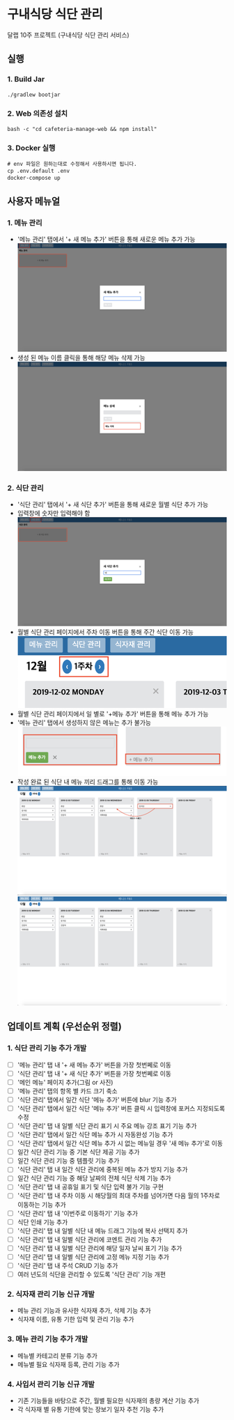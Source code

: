 # 구내식당 식단 관리
달랩 10주 프로젝트 (구내식당 식단 관리 서비스)

## 실행
### 1. Build Jar
```shell script
./gradlew bootjar
```

### 2. Web 의존성 설치
```shell script
bash -c "cd cafeteria-manage-web && npm install"
```

### 3. Docker 실행
```shell script
# env 파일은 원하는대로 수정해서 사용하시면 됩니다.
cp .env.default .env 
docker-compose up
```

## 사용자 메뉴얼
### 1. 메뉴 관리
- '메뉴 관리' 탭에서 '+ 새 메뉴 추가' 버튼을 통해 새로운 메뉴 추가 가능
![AddMenu](./images/addMenu.png)
- 생성 된 메뉴 이름 클릭을 통해 해당 메뉴 삭제 가능
![DeleteMenu](./images/menuDetail.png)

### 2. 식단 관리
- '식단 관리' 탭에서 '+ 새 식단 추가' 버튼을 통해 새로운 월별 식단 추가 가능
- 입력창에 숫자만 입력해야 함
![AddMonthlyMenuPlan](./images/addMonthlyMenuPlan.png)
- 월별 식단 관리 페이지에서 주차 이동 버튼을 통해 주간 식단 이동 가능
![MoveWeekCount](./images/moveWeekCount.png)
- 월별 식단 관리 페이지에서 일 별로 '+메뉴 추가' 버튼을 통해 메뉴 추가 가능
- '메뉴 관리' 탭에서 생성하지 않은 메뉴는 추가 불가능
![AddDailyMenuPlan](./images/addDailyMenuPlan.png)
- 작성 완료 된 식단 내 메뉴 끼리 드래그를 통해 이동 가능
![MoveDailyMenuPlan](./images/moveDailyMenuPlan.png)
![MoveDailyMenuPlan2](./images/moveDailyMenuPlan2.png)

## 업데이트 계획 (우선순위 정렬)
### 1. 식단 관리 기능 추가 개발
- [ ] '메뉴 관리' 탭 내 '+ 새 메뉴 추가' 버튼을 가장 첫번쩨로 이동
- [ ] '식단 관리' 탭 내 '+ 새 식단 추가' 버튼을 가장 첫번쩨로 이동
- [ ] '메인 메뉴' 페이지 추가(그림 or 사진)
- [ ] '메뉴 관리' 탭의 항목 별 카드 크기 축소
- [ ] '식단 관리' 탭에서 일간 식단 '메뉴 추가' 버튼에 blur 기능 추가
- [ ] '식단 관리' 탭에서 일간 식단 '메뉴 추가' 버튼 클릭 시 입력창에 포커스 지정되도록 수정
- [ ] '식단 관리' 탭 내 일별 식단 관리 표기 시 주요 메뉴 강조 표기 기능 추가
- [ ] '식단 관리' 탭에서 일간 식단 메뉴 추가 시 자동완성 기능 추가
- [ ] '식단 관리' 탭에서 일간 식단 메뉴 추가 시 없는 메뉴일 경우 '새 메뉴 추가'로 이동
- [ ] 일간 식단 관리 기능 중 기본 식단 제공 기능 추가
- [ ] 일간 식단 관리 기능 중 템플릿 기능 추가
- [ ] '식단 관리' 탭 내 일간 식단 관리에 중복된 메뉴 추가 방지 기능 추가
- [ ] 일간 식단 관리 기능 중 해당 날짜의 전체 식단 삭제 기능 추가
- [ ] '식단 관리' 탭 내 공휴일 표기 및 식단 입력 불가 기능 구현
- [ ] '식단 관리' 탭 내 주차 이동 시 해당월의 최대 주차를 넘어가면 다음 월의 1주차로 이동하는 기능 추가
- [ ] '식단 관리' 탭 내 '이번주로 이동하기' 기능 추가
- [ ] 식단 인쇄 기능 추가
- [ ] '식단 관리' 탭 내 일별 식단 내 메뉴 드래그 기능에 복사 선택지 추가
- [ ] '식단 관리' 탭 내 일별 식단 관리에 코멘트 관리 기능 추가
- [ ] '식단 관리' 탭 내 일별 식단 관리에 해당 일자 날씨 표기 기능 추가
- [ ] '식단 관리' 탭 내 일별 식단 관리에 고정 메뉴 지정 기능 추가
- [ ] '식단 관리' 탭 내 주석 CRUD 기능 추가
- [ ] 여러 년도의 식단을 관리할 수 있도록 '식단 관리' 기능 개편

### 2. 식자재 관리 기능 신규 개발
- 메뉴 관리 기능과 유사한 식자재 추가, 삭제 기능 추가
- 식자재 이름, 유통 기한 입력 및 관리 기능 추가

### 3. 메뉴 관리 기능 추가 개발
- 메뉴별 카테고리 분류 기능 추가
- 메뉴별 필요 식자재 등록, 관리 기능 추가

### 4. 사입서 관리 기능 신규 개발
- 기존 기능들을 바탕으로 주간, 월별 필요한 식자재의 총량 계산 기능 추가
- 각 식자재 별 유통 기한에 맞는 장보기 일자 추천 기능 추가